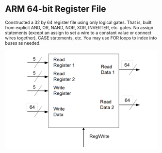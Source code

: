 # ARM 64-bit Register File
Constructed a 32 by 64 register file using only logical gates. That is, built from explicit AND, OR, NAND,
NOR, XOR, INVERTER, etc. gates. No assign statements (except an assign to set a
wire to a constant value or connect wires together), CASE statements, etc. You may
use FOR loops to index into buses as needed.

![alt text](https://github.com/BobinShihJosh/ECE-469-Computer-Architecture/blob/master/Register_File/Screen%20Shot%202019-11-06%20at%2011.18.46%20PM.png)
